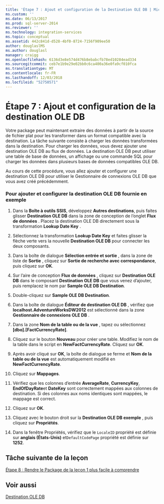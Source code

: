 ```yaml
---
title: 'Étape 7 : Ajout et configuration de la Destination OLE DB | Microsoft Docs'
ms.custom: ''
ms.date: 06/13/2017
ms.prod: sql-server-2014
ms.reviewer: ''
ms.technology: integration-services
ms.topic: conceptual
ms.assetid: 442c841d-d528-4bf0-8724-7156f909ee50
author: douglaslMS
ms.author: douglasl
manager: craigg
ms.openlocfilehash: 6136d3e8e574d476b8ebabcfb78ed10284ead334
ms.sourcegitcommit: ceb7e1b9e29e02bb0c6ca400a36e0fa9cf010fca
ms.translationtype: MT
ms.contentlocale: fr-FR
ms.lasthandoff: 12/03/2018
ms.locfileid: "52750571"
---
```

# <a name="step-7-adding-and-configuring-the-ole-db-destination"></a>Étape 7 : Ajout et configuration de la destination OLE DB
  Votre package peut maintenant extraire des données à partir de la source de fichier plat pour les transformer dans un format compatible avec la destination. La tâche suivante consiste à charger les données transformées dans la destination. Pour charger les données, vous devez ajouter une destination OLE DB au flux de données. La destination OLE DB peut utiliser une table de base de données, un affichage ou une commande SQL pour charger les données dans plusieurs bases de données compatibles OLE DB.  
  
 Au cours de cette procédure, vous allez ajouter et configurer une destination OLE DB pour utiliser le Gestionnaire de connexions OLE DB que vous avez créé précédemment.  
  
### <a name="to-add-and-configure-the-sample-ole-db-destination"></a>Pour ajouter et configurer la destination OLE DB fournie en exemple  
  
1.  Dans la **Boîte à outils SSIS**, développez **Autres destinations**, puis faites glisser **Destination OLE DB** dans la zone de conception de l’onglet **Flux de données** . Placez la destination OLE DB directement sous la transformation **Lookup Date Key** .  
  
2.  Sélectionnez la transformation **Lookup Date Key** et faites glisser la flèche verte vers la nouvelle **Destination OLE DB** pour connecter les deux composants.  
  
3.  Dans la boîte de dialogue **Sélection entrée et sortie** , dans la zone de liste de **Sortie** , cliquez sur **Sortie de recherche avec correspondance**, puis cliquez sur **OK**.  
  
4.  Sur l’aire de conception **Flux de données** , cliquez sur **Destination OLE DB** dans le composant **Destination OLE DB** que vous venez d’ajouter, puis remplacez le nom par **Sample OLE DB Destination**.  
  
5.  Double-cliquez sur **Sample OLE DB Destination**.  
  
6.  Dans la boîte de dialogue **Éditeur de destination OLE DB** , vérifiez que **localhost.AdventureWorksDW2012** est sélectionné dans la zone **Gestionnaire de connexions OLE DB** .  
  
7.  Dans la zone **Nom de la table ou de la vue** , tapez ou sélectionnez **[dbo].[FactCurrencyRate]**.  
  
8.  Cliquez sur le bouton **Nouveau** pour créer une table.  Modifiez le nom de la table dans le script en **NewFactCurrencyRate**.  Cliquez sur **OK**.  
  
9. Après avoir cliqué sur **OK**, la boîte de dialogue se ferme et **Nom de la table ou de la vue** est automatiquement modifié en **NewFactCurrencyRate**.  
  
10. Cliquez sur **Mappages**.  
  
11. Vérifiez que les colonnes d’entrée **AverageRate**, **CurrencyKey**, **EndOfDayRate**et **DateKey** sont correctement mappées aux colonnes de destination. Si des colonnes aux noms identiques sont mappées, le mappage est correct.  
  
12. Cliquez sur **OK**.  
  
13. Cliquez avec le bouton droit sur la **Destination OLE DB exemple** , puis cliquez sur **Propriétés**.  
  
14. Dans la fenêtre Propriétés, vérifiez que le `LocaleID` propriété est définie sur **anglais (États-Unis)** et`DefaultCodePage` propriété est définie sur **1252**.  
  
## <a name="next-task-in-lesson"></a>Tâche suivante de la leçon  
 [Étape 8 : Rendre le Package de la leçon 1 plus facile à comprendre](lesson-1-8-making-the-lesson-1-package-easier-to-understand.md)  
  
## <a name="see-also"></a>Voir aussi  
 [Destination OLE DB](data-flow/ole-db-destination.md)  
  
  
